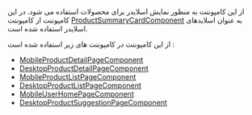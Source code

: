 <div class="dp-doc-container"">

<div class="dp-doc-tags">

<div class="desktop-version"></div>
<div class="mobile-version"></div>


</div>

<div class="dp-doc-body">

از این کامپوننت به منظور نمایش اسلایدر برای محصولات استفاده می شود. در این کامپوننت از کامپوننت
 [ProductSummaryCardComponent](ProductSummaryCardComponent.html#readme)
به عنوان اسلایدهای اسلایدر استفاده شده است.

از این کامپوننت در کامپوننت های زیر استفاده شده است :

+ [MobileProductDetailPageComponent](MobileProductDetailPageComponent.html#readme)
+ [DesktopProductDetailPageComponent](DesktopProductDetailPageComponent.html#readme)
+ [MobileProductListPageComponent](MobileProductListPageComponent.html#readme)
+ [DesktopProductListPageComponent](DesktopProductListPageComponent.html#readme)
+ [MobileUserHomePageComponent](MobileUserHomePageComponent.html#readme)
+ [DesktopProductSuggestionPageComponent](DesktopProductSuggestionPageComponent.html#readme)

</div>

</div> 


